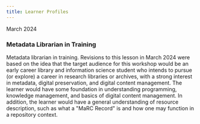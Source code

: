 ```yaml
---
title: Learner Profiles
---
```


March 2024

### Metadata Librarian in Training

Metadata librarian in training. Revisions to this lesson in March 2024 were based
on the idea that the target audience for this workshop would be an early career
library and information science student who intends to pursue (or explore) a career
in research libraries or archives, with a strong interest in metadata,
digital preservation, and digital content management. The learner would have some
foundation in understanding programming, knowledge management, and basics of digital
content management. In addition, the learner would have a general understanding of
resource description, such as what a "MaRC Record" is and how one may function in
a repository context. 
